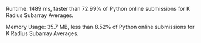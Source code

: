 Runtime: 1489 ms, faster than 72.99% of Python online submissions for K Radius Subarray Averages.

Memory Usage: 35.7 MB, less than 8.52% of Python online submissions for K Radius Subarray Averages.
